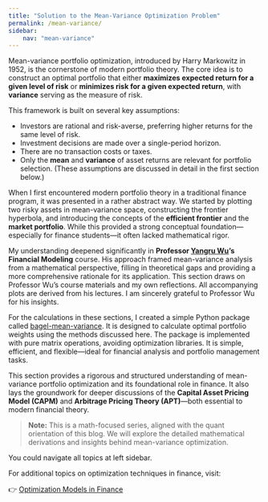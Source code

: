 ```yaml
---
title: "Solution to the Mean-Variance Optimization Problem"
permalink: /mean-variance/
sidebar:
    nav: "mean-variance"
---
```


Mean-variance portfolio optimization, introduced by Harry Markowitz in 1952, is the cornerstone of modern portfolio theory. The core idea is to construct an optimal portfolio that either **maximizes expected return for a given level of risk** or **minimizes risk for a given expected return**, with **variance** serving as the measure of risk.

This framework is built on several key assumptions:

- Investors are rational and risk-averse, preferring higher returns for the same level of risk.
- Investment decisions are made over a single-period horizon.
- There are no transaction costs or taxes.
- Only the **mean** and **variance** of asset returns are relevant for portfolio selection.
  (These assumptions are discussed in detail in the first section below.)

When I first encountered modern portfolio theory in a traditional finance program, it was presented in a rather abstract way. We started by plotting two risky assets in mean-variance space, constructing the frontier hyperbola, and introducing the concepts of the **efficient frontier** and the **market portfolio**. While this provided a strong conceptual foundation—especially for finance students—it often lacked mathematical rigor.

My understanding deepened significantly in **Professor [Yangru Wu](https://www.business.rutgers.edu/faculty/yangru-wu)’s Financial Modeling** course. His approach framed mean-variance analysis from a mathematical perspective, filling in theoretical gaps and providing a more comprehensive rationale for its application. This section draws on Professor Wu’s course materials and my own reflections. All accompanying plots are derived from his lectures. I am sincerely grateful to Professor Wu for his insights.

For the calculations in these sections, I created a simple Python package called [bagel-mean-variance](https://github.com/bagelquant/bagel-mean-variance). It is designed to calculate optimal portfolio weights using the methods discussed here. The package is implemented with pure matrix operations, avoiding optimization libraries. It is simple, efficient, and flexible—ideal for financial analysis and portfolio management tasks.

This section provides a rigorous and structured understanding of mean-variance portfolio optimization and its foundational role in finance. It also lays the groundwork for deeper discussions of the **Capital Asset Pricing Model (CAPM)** and **Arbitrage Pricing Theory (APT)**—both essential to modern financial theory.

> **Note:** This is a math-focused series, aligned with the quant orientation of this blog. We will explore the detailed mathematical derivations and insights behind mean-variance optimization.

You could navigate all topics at left sidebar.

For additional topics on optimization techniques in finance, visit:

👉 [Optimization Models in Finance](https://bagelquant.com/optimization/)
